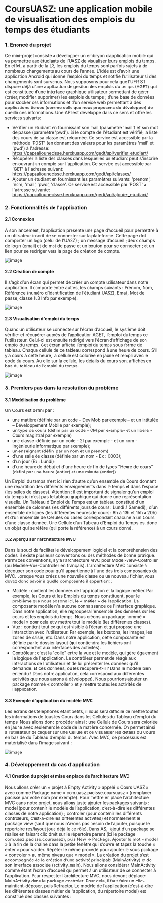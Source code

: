# CoursUASZ: une application mobile de visualisation des emplois du temps des étudiants
### 1. Enoncé du projet
Ce mini-projet consiste à développer un embryon d’application mobile qui va permettre aux étudiants de l’UASZ de visualiser leurs emplois du temps. En effet, à partir de la L3, les emplois du temps sont parfois sujets à de nombreux changements au cours de l’année. L’idée est d’avoir une application Android qui donne l’emploi du temps et notifie l’utilisateur si des changements sont survenus.
Nous supposons pour cela que l’UFR ST dispose déjà d’une application de gestion des emplois du temps (AGET) qui est constituée d’une interface graphique utilisateur permettant de gérer (créer, modifier, supprimer) les emplois du temps ; d’une base de données pour stocker ces informations et d’un service web permettant à des applications tierces (comme celle que nous proposons de développer) de cueillir ces informations. Une API est développe dans ce sens et offre les services suivants:
- Vérifier un étudiant en fournissant son mail (paramètre 'mail') et son mot de passe (paramètre 'pwd'). Si le compte de l'étudiant est vérifié, la liste des cours de sa classe est retournée. Ce service est accessible par la méthode 'POST' (en donnant des valeurs pour les paramètres 'mail' et 'pwd') à l'adresse: https://papaaliounecisse.herokuapp.com/gedt/api/verifier_etudiant/
- Récupérer la liste des classes dans lesquelles un étudiant peut s'inscrire en ouvrant un compte sur l'application. Ce service est accessible par 'GET' à l'adresse suivant: https://papaaliounecisse.herokuapp.com/gedt/api/classes/
- Ajouter un étudiant en fournissant les paramètres suivants: 'prenom', 'nom, 'mail', 'pwd', 'classe'. Ce service est accessible par 'POST' à l'adresse suivante: https://papaaliounecisse.herokuapp.com/gedt/api/ajouter_etudiant/
### 2. Fonctionnalités de l'application
#### 2.1 Connexion
A son lancement, l’application présente une page d’accueil pour permettre à un utilisateur inscrit de se connecter sur la plateforme. Cette page doit comporter un logo (celui de l’UASZ) ; un message d’accueil ; deux champs de login (email) et de mot de passe et un bouton pour se connecter ; et un lien pour se rediriger vers la page de création de compte.

![image](https://github.com/papaalioune/CoursUASZ2/assets/44668416/32d65961-1196-4672-ba47-23667ed3fb81)

#### 2.2 Création de compte
Il s’agit d’un écran qui permet de créer un compte utilisateur dans notre application. Il comporte entre autres, les champs suivants : Prénom, Nom, Référence (numéro d’identification de l’étudiant UASZ), Email, Mot de passe, classe (L3 Info par exemple).

![image](https://github.com/papaalioune/CoursUASZ2/assets/44668416/b3114255-a7a1-43f3-abcc-e463022d012e)

#### 2.3 Visualisation d'emploi du temps
Quand un utilisateur se connecte sur l’écran d’accueil, le système doit vérifier et récupérer auprès de l’application AGET, l’emploi du temps de l’utilisateur. Celui-ci est ensuite redirigé vers l’écran d’affichage de son emploi du temps. Cet écran affiche l’emploi du temps sous forme de tableau. Chaque cellule de ce tableau correspond à une heure de cours. S’il y’a cours à cette heure, la cellule est coloriée en jaune et rempli avec le code du cours. Au clic sur la cellule, les détails du cours sont affichés en bas du tableau de l’emploi du temps.

![image](https://github.com/papaalioune/CoursUASZ2/assets/44668416/976ad4ce-989f-42b5-9e12-187b64f43ea6)

### 3. Premiers pas dans la resolution du problème
#### 3.1 Modélisation du problème
Un Cours est défini par : 
- une matière (définie par un code – Dev Mob par exemple – et un intitulée – Développement Mobile par exemple);
- un type de cours (défini par un ocde - CM par exemple- et un libellé - Cours magistral par exemple);
- une classe (définie par un code - 2I par exemple - et un nom - Ingénieurie informatique par exemple);
- un enseignant (défini par un nom et un prenom);
- d’une salle de classe (définie par un nom - Ex : C003);
- d’un jour (Ex : Lundi);
- d’une heure de début et d'une heure de fin de types "Heure de cours" (défini par une heure (entier) et une minute (entier)).

Un Emploi du temps n’est ici rien d’autre qu’un ensemble de Cours donnant une répartition des différents enseignements dans le temps et dans l’espace (les salles de classes). Attention : il est important de signaler qu’un emploi du temps ici n’est pas le tableau graphique qui donne une représentation visuelle.
Un Tableau d’Emploi du Temps est un tableau constitué d’un ensemble de colonnes (les différents jours de cours : Lundi à Samedi) ; d’un ensemble de lignes (les différentes heures de cours : 8h à 13h et 15h à 20h) et d’un ensemble de Cellules ou cases correspondant chacune à un Cours d’une classe donnée.
Une Cellule d’un Tableau d’Emploi du Temps est donc un objet qui se réfère (qui porte la référence) à un cours donné.
#### 3.2 Aperçu sur l'architecture MVC
Dans le souci de faciliter le développement logiciel et la compréhension des codes, il existe plusieurs conventions ou des méthodes de bonne pratique. Parmi ces conventions, il y’a l’architecture MVC pour Model-View-Controller (ou Modèle-Vue-Controller en français).
L'architecture MVC consiste à découper son code pour qu'il appartienne à l'une des trois composantes du MVC. Lorsque vous créez une nouvelle classe ou un nouveau fichier, vous devez donc savoir à quelle composante il appartient :
-	Modèle : contient les données de l'application et la logique métier. Par exemple, les Cours et les Emplois du temps constituent, pour le problème que nous posons ici, le « métier » de l’application. La composante modèle n'a aucune connaissance de l'interface graphique. Dans notre application, elle regroupera l'ensemble des données sur les cours et les emplois du temps. Nous créons un package nommé « model » pour cela et y mettre tout le modèle (les différentes classes).
-	Vue : contient tout ce qui est visible à l'écran et qui propose une interaction avec l'utilisateur. Par exemple, les boutons, les images, les zones de saisie, etc. Dans notre application, cette composante est définie par le dossier layout (qui contiendra les fichiers xml correspondant aux interfaces des activités).
-	Contrôleur : c'est la "colle" entre la vue et le modèle, qui gère également la logique de l'application. Le contrôleur permet de réagir aux interactions de l'utilisateur et de lui présenter les données qu'il demande. Et ces données, où les récupère-t-il ? Dans le modèle bien entendu ! Dans notre application, cela correspond aux différentes activités que nous aurons à développer). Nous pourrions ajouter un package nommé « controller » et y mettre toutes les activités de l’application.

#### 3.3 Exemple d'application du modèle MVC
Les écrans des téléphones étant petits, il nous sera difficile de mettre toutes les informations de tous les Cours dans les Cellules du Tableau d’emploi du temps. Nous allons donc procéder ainsi : une Cellule de Cours sera coloriée en jaune avec seulement le code de la matière concernée. On permet ainsi à l’utilisateur de cliquer sur une Cellule et de visualiser les détails du Cours en bas de du Tableau d’emploi du temps. Avec MVC, ce processus est matérialisé dans l’image suivant :

![image](https://github.com/papaalioune/CoursUASZ2/assets/44668416/6402d448-2bec-4f8a-9154-c6d6800f4aa1)

### 4. Développement du cas d'application
#### 4.1 Création du projet et mise en place de l’architecture MVC
Nous allons créer un « projet à Empty Activity » appelé « Cours UASZ » avec comme Package name « com.uasz.pacisse.coursuasz » (remplacer pacisse par votre nom par exemple).
Pour mettre en place l’architecture MVC dans notre projet, nous allons juste ajouter les packages suivants : model (pour contenir le modèle de l’application, c’est-à-dire les différentes classes de notre application) ; controler (pour contenir les différents contrôleurs, c’est-à-dire les différentes activités) et normalement le package view (sauf que nous n’avons pas besoin de l’ajouter, puisque le répertoire res/layout joue déjà le ce rôle).
Dans AS, l’ajout d’un package se réalise en faisant clic droit sur le répertoire parent (ici le package com.uasz.pacisse.coursuasz), puis New -> Package. Ajouter le mot « model » à la fin de la chaine dans la petite fenêtre qui s’ouvre et tapez la touche « enter » pour valider. Répéter le même procédé pour ajouter le sous package « controler » au même niveau que « model ». 
La création du projet s’est accompagnée de la création d’une activité principale (MainActivity) et de son interface associée (activity_main). Nous allons considérer MainActivity comme étant l’écran d’accueil qui permet à un utilisateur de se connecter à l’application.
Pour respecter l’architecture MVC, nous devons déplacer MainActivity dans le package controler. Pour cela, il faut faire un clic-maintient-déposer, puis Refractor.
Le modèle de l’application (c’est-à-dire les différentes classes métier de l’application, du répertoire model) est constitué des classes suivantes :




